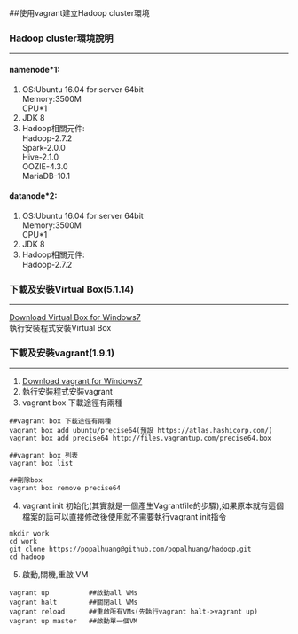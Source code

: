 ﻿##使用vagrant建立Hadoop cluster環境
### Hadoop cluster環境說明
---
#### namenode\*1:  
1. OS:Ubuntu 16.04 for server 64bit  
Memory:3500M  
CPU*1   
2. JDK 8  
3. Hadoop相關元件:    
Hadoop-2.7.2  
Spark-2.0.0   
Hive-2.1.0   
OOZIE-4.3.0  
MariaDB-10.1
  
#### datanode\*2:  
1. OS:Ubuntu 16.04 for server 64bit  
Memory:3500M  
CPU*1   
2. JDK 8  
3. Hadoop相關元件:    
Hadoop-2.7.2

### 下載及安裝Virtual Box(5.1.14)
---
[Download Virtual Box for Windows7](http://download.virtualbox.org/virtualbox/5.1.14/VirtualBox-5.1.14-112924-Win.exe)  
執行安裝程式安裝Virtual Box

### 下載及安裝vagrant(1.9.1)
---
1. [Download vagrant for Windows7](https://releases.hashicorp.com/vagrant/1.9.1/vagrant_1.9.1.msi)  
2. 執行安裝程式安裝vagrant
3. vagrant box 下載途徑有兩種
```
##vagrant box 下載途徑有兩種
vagrant box add ubuntu/precise64(預設 https://atlas.hashicorp.com/)
vagrant box add precise64 http://files.vagrantup.com/precise64.box

##vagrant box 列表
vagrant box list

##刪除box
vagrant box remove precise64
```  
4. vagrant init 初始化(其實就是一個產生Vagrantfile的步驟),如果原本就有這個檔案的話可以直接修改後使用就不需要執行vagrant init指令
```
mkdir work
cd work
git clone https://popalhuang@github.com/popalhuang/hadoop.git
cd hadoop
```  
5. 啟動,關機,重啟 VM
```
vagrant up			##啟動all VMs
vagrant halt		##關閉all VMs
vagrant reload		##重啟所有VMs(先執行vagrant halt->vagrant up)
vagrant up master	##啟動單一個VM
```  